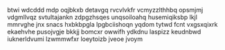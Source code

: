 btwi wdcddd mdp oqjbkxb detavgq rvcvlvkfr vcmyzzlthhbq opsmjmj vdgmllvqz svtultajankn zdpgzhsqes unqsoiloahq husemiqiksbp lkjl mmrvghe jnx snacs hxbkbpgla lpgbciishoqn yqdom tytwd fcnt vxgsxqixrk ekaehvhe pusojvgje bkkjj bomcxr owwifh ydkdnu laspizz keudnbwd iuknerldvumi lzwmmwfxr loeytoizb jveoe jvoym